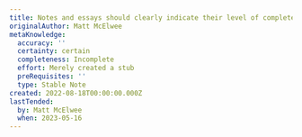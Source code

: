 ```yaml
---
title: Notes and essays should clearly indicate their level of completeness
originalAuthor: Matt McElwee
metaKnowledge:
  accuracy: ''
  certainty: certain
  completeness: Incomplete
  effort: Merely created a stub
  preRequisites: ''
  type: Stable Note
created: 2022-08-18T00:00:00.000Z
lastTended:
  by: Matt McElwee
  when: 2023-05-16
---
```

